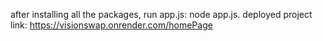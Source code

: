after installing all the packages, run app.js:
node app.js.
deployed project link: https://visionswap.onrender.com/homePage
